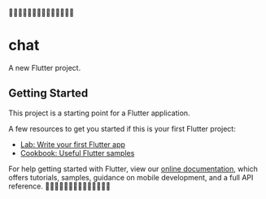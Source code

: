 🚧🚧🚧🚧🚧🚧🚧🚧🚧🚧🚧🚧🚧🚧
# chat

A new Flutter project.

## Getting Started

This project is a starting point for a Flutter application.

A few resources to get you started if this is your first Flutter project:

- [Lab: Write your first Flutter app](https://flutter.dev/docs/get-started/codelab)
- [Cookbook: Useful Flutter samples](https://flutter.dev/docs/cookbook)

For help getting started with Flutter, view our
[online documentation](https://flutter.dev/docs), which offers tutorials,
samples, guidance on mobile development, and a full API reference.
🚧🚧🚧🚧🚧🚧🚧🚧🚧🚧🚧🚧🚧🚧
